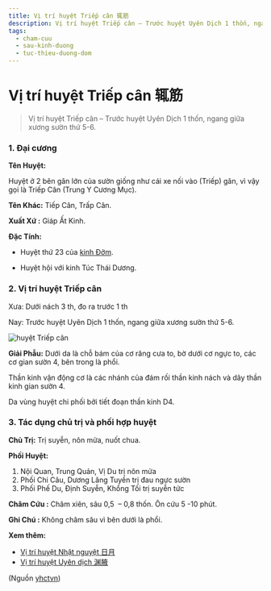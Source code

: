 ```yaml
---
title: Vị trí huyệt Triếp cân 辄筋
description: Vị trí huyệt Triếp cân – Trước huyệt Uyên Dịch 1 thốn, ngang giữa xương sườn thứ 5-6.
tags:
  - cham-cuu
  - sau-kinh-duong
  - tuc-thieu-duong-dom
---
```


# Vị trí huyệt Triếp cân 辄筋 

> Vị trí huyệt Triếp cân – Trước huyệt Uyên Dịch 1 thốn, ngang giữa xương sườn thứ 5-6.

### 1. Đại cương

**Tên Huyệt:**

Huyệt ở 2 bên gân lớn của sườn giống như cái xe nối vào (Triếp) gân, vì vậy gọi là Triếp Cân (Trung Y Cương Mục).

**Tên Khác:** Tiếp Cân, Trấp Cân.

**Xuất Xứ :** Giáp Ất Kinh.

**Đặc Tính:**

+ Huyệt thứ 23 của [kinh Đởm](/yhctvn/kinh-tuc-thieu-duong-dom/).

+ Huyệt hội với kinh Túc Thái Dương.

### 2. Vị trí huyệt Triếp cân

Xưa: Dưới nách 3 th, đo ra trước 1 th

Nay: Trước huyệt Uyên Dịch 1 thốn, ngang giữa xương sườn thứ 5-6.

![huyệt Triếp cân](/imgs/yhctvn/huyet-triep-can-300x168.jpg)

**Giải Phẫu:** Dưới da là chỗ bám của cơ răng cưa to, bờ dưới cơ ngực to, các cơ gian sườn 4, bên trong là phổi.

Thần kinh vận động cơ là các nhánh của đám rối thần kinh nách và dây thần kinh gian sườn 4.

Da vùng huyệt chi phối bởi tiết đoạn thần kinh D4.

### 3. Tác dụng chủ trị và phối hợp huyệt

**Chủ Trị:** Trị suyễn, nôn mửa, nuốt chua.

**Phối Huyệt:**

1. Nội Quan, Trung Quản, Vị Du trị nôn mửa
2. Phối Chi Câu, Dương Lăng Tuyền trị đau ngực sườn
3. Phối Phế Du, Định Suyễn, Khổng Tối trị suyễn tức

**Châm Cứu :** Châm xiên, sâu 0,5  – 0,8 thốn. Ôn cứu 5 -10 phút.

**Ghi Chú :** Không châm sâu vì bên dưới là phổi.

**Xem thêm:**

* [Vị trí huyệt Nhật nguyệt 日月](/yhctvn/vi-tri-huyet-nhat-nguyet-%e6%97%a5%e6%9c%88/)
* [Vị trí huyệt Uyên dịch 渊腋](/yhctvn/vi-tri-huyet-uyen-dich-%e6%b8%8a%e8%85%8b/)

(Nguồn <a href="https://yhctvn.com/vi-tri-huyet-triep-can-辄筋/" target="_blank">yhctvn</a>)
